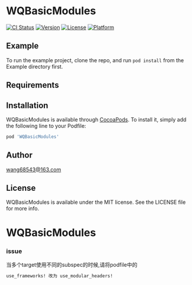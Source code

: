 # WQBasicModules

[![CI Status](https://img.shields.io/travis/wang68543/WQBasicModules.svg?style=flat)](https://travis-ci.org/github/wang68543/WQBasicModules)
[![Version](https://img.shields.io/cocoapods/v/WQBasicModules.svg?style=flat)](http://cocoapods.org/pods/WQBasicModules)
[![License](https://img.shields.io/cocoapods/l/WQBasicModules.svg?style=flat)](http://cocoapods.org/pods/WQBasicModules)
[![Platform](https://img.shields.io/cocoapods/p/WQBasicModules.svg?style=flat)](http://cocoapods.org/pods/WQBasicModules)

## Example

To run the example project, clone the repo, and run `pod install` from the Example directory first.

## Requirements

## Installation

WQBasicModules is available through [CocoaPods](http://cocoapods.org). To install
it, simply add the following line to your Podfile:

```ruby
pod 'WQBasicModules'
```

## Author
 wang68543@163.com

## License

WQBasicModules is available under the MIT license. See the LICENSE file for more info.
# WQBasicModules

### issue
当多个target使用不同的subspec的时候,请将podfile中的
```ruby 
use_frameworks! 改为 use_modular_headers!
```
